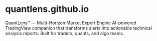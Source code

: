 # quantlens.github.io
QuantLens™ — Multi-Horizon Market Export Engine AI-powered TradingView companion that transforms alerts into actionable technical analysis reports. Built for traders, quants, and algo teams.

